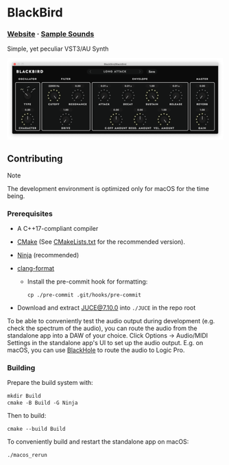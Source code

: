 # BlackBird

### [Website](https://khrykin.github.io/BlackBird) · [Sample Sounds](https://soundcloud.com/khrykin/sets/BlackBird)

Simple, yet peculiar VST3/AU Synth

![Plugin window screenshot](https://raw.githubusercontent.com/khrykin/BlackBird/master/Promo/Screenshot.png)

## Contributing

> [!NOTE]
> The development environment is optimized only for macOS for the time being.

### Prerequisites

- A C++17-compliant compiler
- [CMake](https://cmake.org/) (See [CMakeLists.txt](./CMakeLists.txt#L1) for the recommended version).
- [Ninja](https://ninja-build.org/) (recommended)
- [clang-format](https://clang.llvm.org/docs/ClangFormat.html)

  - Install the pre-commit hook for formatting:
    ```
    cp ./pre-commit .git/hooks/pre-commit
    ```

- Download and extract [JUCE@7.10.0](https://github.com/juce-framework/JUCE/releases/tag/7.0.10) into `./JUCE` in the repo root

To be able to conveniently test the audio output during development (e.g. check the spectrum of the audio), you can route the audio from the standalone app into a DAW of your choice. Click Options -> Audio/MIDI Settings in the standalone app's UI to set up the audio output. E.g. on macOS, you can use
[BlackHole](https://existential.audio/blackhole/) to route the audio to Logic Pro.

### Building

Prepare the build system with:

```
mkdir Build
cmake -B Build -G Ninja
```

Then to build:

```
cmake --build Build
```

To conveniently build and restart the standalone app on macOS:

```
./macos_rerun
```
